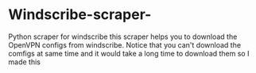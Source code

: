 # Windscribe-scraper-
Python scraper for windscribe
this scraper helps you to download the OpenVPN configs from windscribe.
Notice that you can't download the comfigs at same time
and it would take a long time to download them so I made this 

